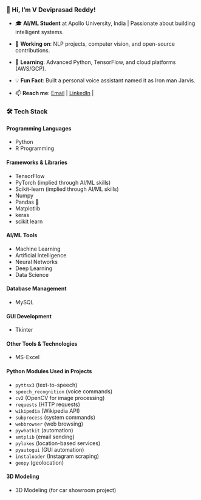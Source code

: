 ### 👋 Hi, I’m V Deviprasad Reddy!  
- 🎓 **AI/ML Student** at Apollo University, India | Passionate about building intelligent systems.

- 🔭 **Working on**: NLP projects, computer vision, and open-source contributions.
  
- 🌱 **Learning**: Advanced Python, TensorFlow, and cloud platforms (AWS/GCP).

- 💡 **Fun Fact**: Built a personal voice assistant named it as Iron man Jarvis.

- 📫 **Reach me**: [Email](vicky168218@gmail.com) | [LinkedIn](https://in.linkedin.com/in/v-deviprasad-reddy-b0b6a32b2) |


### 🛠️ Tech Stack 

#### **Programming Languages**
- Python  
- R Programming  

#### **Frameworks & Libraries**
- TensorFlow  
- PyTorch (implied through AI/ML skills)  
- Scikit-learn (implied through AI/ML skills)
- Numpy
- Pandas 🐼
- Matplotlib
- keras
- scikit learn 

#### **AI/ML Tools**
- Machine Learning  
- Artificial Intelligence  
- Neural Networks  
- Deep Learning  
- Data Science

#### **Database Management**
- MySQL  

#### **GUI Development**
- Tkinter  

#### **Other Tools & Technologies**
- MS-Excel  

#### **Python Modules Used in Projects**
- `pyttsx3` (text-to-speech)  
- `speech_recognition` (voice commands)  
- `cv2` (OpenCV for image processing)  
- `requests` (HTTP requests)
- `wikipedia` (Wikipedia API)  
- `subprocess` (system commands)  
- `webbrowser` (web browsing)  
- `pywhatkit` (automation)  
- `smtplib` (email sending)  
- `pylokes` (location-based services)  
- `pyautogui` (GUI automation)  
- `instaloader` (Instagram scraping)  
- `geopy` (geolocation)  

#### **3D Modeling**
- 3D Modeling (for car showroom project)  
